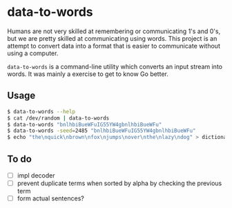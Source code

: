 # data-to-words

Humans are not very skilled at remembering or communicating 1's and 0's, but we are pretty skilled at communicating using words. This project is an attempt to convert data into a format that is easier to communicate without using a computer.

`data-to-words` is a command-line utility which converts an input stream into words. It was mainly a exercise to get to know Go better.

## Usage

```bash
$ data-to-words --help
$ cat /dev/random | data-to-words
$ data-to-words "bnlhbiBueWFuIG55YW4gbnlhbiBueWFu"
$ data-to-words -seed=2485 "bnlhbiBueWFuIG55YW4gbnlhbiBueWFu"
$ echo "the\nquick\nbrown\nfox\njumps\nover\nthe\nlazy\ndog" > dictionary.txt && data-to-words "hello"
```

## To do

- [ ] impl decoder
- [ ] prevent duplicate terms when sorted by alpha by checking the previous term
- [ ] form actual sentences?
